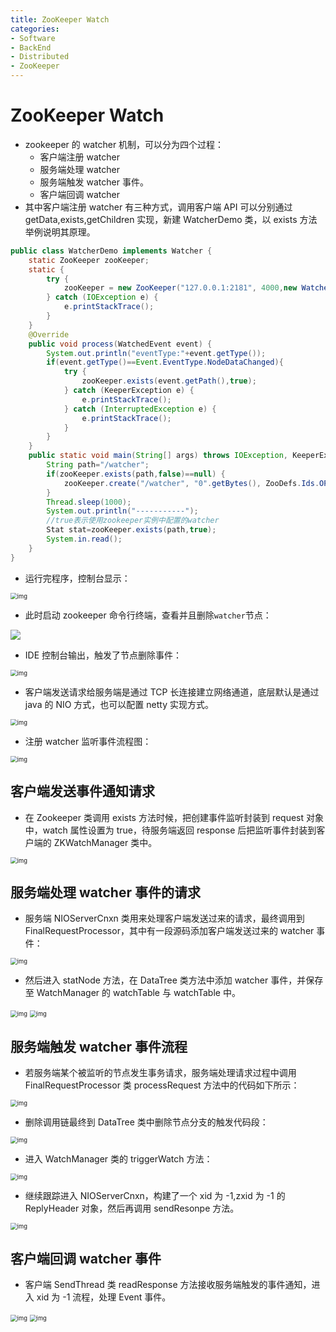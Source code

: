```yaml
---
title: ZooKeeper Watch
categories:
- Software
- BackEnd
- Distributed
- ZooKeeper
---
```

# ZooKeeper Watch

- zookeeper 的 watcher 机制，可以分为四个过程：
    - 客户端注册 watcher
    - 服务端处理 watcher
    - 服务端触发 watcher 事件。
    - 客户端回调 watcher
- 其中客户端注册 watcher 有三种方式，调用客户端 API 可以分别通过 getData,exists,getChildren 实现，新建 WatcherDemo 类，以 exists 方法举例说明其原理。

```java
public class WatcherDemo implements Watcher {
    static ZooKeeper zooKeeper;
    static {
        try {
            zooKeeper = new ZooKeeper("127.0.0.1:2181", 4000,new WatcherDemo());
        } catch (IOException e) {
            e.printStackTrace();
        }
    }
    @Override
    public void process(WatchedEvent event) {
        System.out.println("eventType:"+event.getType());
        if(event.getType()==Event.EventType.NodeDataChanged){
            try {
                zooKeeper.exists(event.getPath(),true);
            } catch (KeeperException e) {
                e.printStackTrace();
            } catch (InterruptedException e) {
                e.printStackTrace();
            }
        }
    }
    public static void main(String[] args) throws IOException, KeeperException, InterruptedException {
        String path="/watcher";
        if(zooKeeper.exists(path,false)==null) {
            zooKeeper.create("/watcher", "0".getBytes(), ZooDefs.Ids.OPEN_ACL_UNSAFE, CreateMode.PERSISTENT);
        }
        Thread.sleep(1000);
        System.out.println("-----------");
        //true表示使用zookeeper实例中配置的watcher
        Stat stat=zooKeeper.exists(path,true);
        System.in.read();
    }
}
```

- 运行完程序，控制台显示：

<img src="https://raw.githubusercontent.com/LuShan123888/Files/main/Pictures/20210615092811.png" alt="img" style="zoom: 67%;" />

- 此时启动 zookeeper 命令行终端，查看并且删除`watcher`节点：

![](https://raw.githubusercontent.com/LuShan123888/Files/main/Pictures/20210615092813.png)

- IDE 控制台输出，触发了节点删除事件：

<img src="https://raw.githubusercontent.com/LuShan123888/Files/main/Pictures/20210615092820.png" alt="img" style="zoom:67%;" />

- 客户端发送请求给服务端是通过 TCP 长连接建立网络通道，底层默认是通过 java 的 NIO 方式，也可以配置 netty 实现方式。

<img src="https://raw.githubusercontent.com/LuShan123888/Files/main/Pictures/20210615092855.png" alt="img" style="zoom:67%;" />

- 注册 watcher 监听事件流程图：

<img src="https://raw.githubusercontent.com/LuShan123888/Files/main/Pictures/20210615092902.png" alt="img" style="zoom:67%;" />

## 客户端发送事件通知请求

- 在 Zookeeper 类调用 exists 方法时候，把创建事件监听封装到 request 对象中，watch 属性设置为 true，待服务端返回 response 后把监听事件封装到客户端的 ZKWatchManager 类中。

<img src="https://raw.githubusercontent.com/LuShan123888/Files/main/Pictures/20210615093143.png" alt="img" style="zoom:67%;" />

## 服务端处理 watcher 事件的请求

- 服务端 NIOServerCnxn 类用来处理客户端发送过来的请求，最终调用到 FinalRequestProcessor，其中有一段源码添加客户端发送过来的 watcher 事件：

<img src="https://raw.githubusercontent.com/LuShan123888/Files/main/Pictures/20210615093226.png" alt="img" style="zoom:67%;" />

- 然后进入 statNode 方法，在 DataTree 类方法中添加 watcher 事件，并保存至 WatchManager 的 watchTable 与 watchTable 中。

<img src="https://raw.githubusercontent.com/LuShan123888/Files/main/Pictures/20210615093240.png" alt="img" style="zoom:67%;" />

<img src="https://raw.githubusercontent.com/LuShan123888/Files/main/Pictures/20210615093244.png" alt="img" style="zoom:67%;" />

## 服务端触发 watcher 事件流程

- 若服务端某个被监听的节点发生事务请求，服务端处理请求过程中调用 FinalRequestProcessor 类 processRequest 方法中的代码如下所示：

<img src="https://raw.githubusercontent.com/LuShan123888/Files/main/Pictures/20210615093348.png" alt="img" style="zoom:67%;" />

- 删除调用链最终到 DataTree 类中删除节点分支的触发代码段：

<img src="https://raw.githubusercontent.com/LuShan123888/Files/main/Pictures/20210615093403.png" alt="img" style="zoom:67%;" />

- 进入 WatchManager 类的 triggerWatch 方法：

<img src="https://raw.githubusercontent.com/LuShan123888/Files/main/Pictures/20210615093411.png" alt="img" style="zoom:67%;" />

- 继续跟踪进入 NIOServerCnxn，构建了一个 xid 为 -1,zxid 为 -1 的 ReplyHeader 对象，然后再调用 sendResonpe 方法。

<img src="https://raw.githubusercontent.com/LuShan123888/Files/main/Pictures/20210615093425.png" alt="img" style="zoom:67%;" />

## 客户端回调 watcher 事件

- 客户端 SendThread 类 readResponse 方法接收服务端触发的事件通知，进入 xid 为 -1 流程，处理 Event 事件。

<img src="https://raw.githubusercontent.com/LuShan123888/Files/main/Pictures/20210615093500.png" alt="img" style="zoom:67%;" />

<img src="https://raw.githubusercontent.com/LuShan123888/Files/main/Pictures/20210615093502.png" alt="img" style="zoom:67%;" />